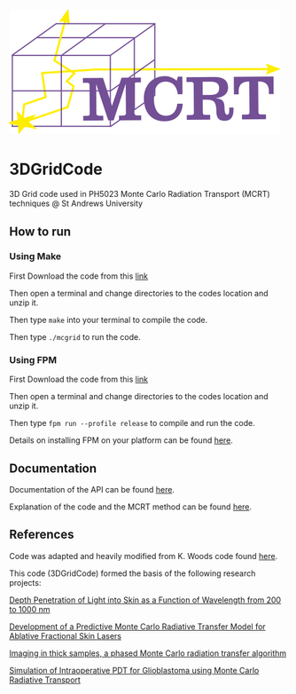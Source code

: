 <h1 id="3DGridCode"><img alt="3DGridCode" src="/media/logo.png" title="3DGridCode logo"></h1>

# 3DGridCode
3D Grid code used in PH5023 Monte Carlo Radiation Transport (MCRT) techniques @ St Andrews University

## How to run

### Using Make

First Download the code from this [link](https://github.com/lewisfish/3DGridCode/archive/refs/tags/v1.1.1.zip)

Then open a terminal and change directories to the codes location and unzip it.

Then type ```make``` into your terminal to compile the code.

Then type ```./mcgrid``` to run the code.

### Using FPM

First Download the code from this [link](https://github.com/lewisfish/3DGridCode/archive/refs/tags/v1.1.1.zip)

Then open a terminal and change directories to the codes location and unzip it.

Then type ```fpm run --profile release``` to compile and run the code.

Details on installing FPM on your platform can be found [here](https://fpm.fortran-lang.org/install/index.html#install).

## Documentation

Documentation of the API can be found [here](http://lewismcmillan.com/3DGridCode/).

Explanation of the code and the MCRT method can be found [here](http://www-star.st-and.ac.uk/~kw25/teaching/mcrt/mcrt.html).

## References

Code was adapted and heavily modified from K. Woods code found [here](http://www-star.st-and.ac.uk/~kw25/research/montecarlo/points/points.html).

This code (3DGridCode) formed the basis of the following research projects:

[Depth Penetration of Light into Skin as a Function of Wavelength from 200 to 1000 nm](https://doi.org/10.1111/php.13550)

[Development of a Predictive Monte Carlo Radiative Transfer Model for Ablative Fractional Skin Lasers](https://doi.org/10.1002/lsm.23335)

[Imaging in thick samples, a phased Monte Carlo radiation transfer algorithm](https://doi.org/10.1117/1.JBO.26.9.096004)

[Simulation of Intraoperative PDT for Glioblastoma using Monte Carlo Radiative Transport](https://www.researchgate.net/profile/Louise_Finlayson2/publication/364330477_Simulation_of_Intraoperative_PDT_for_Glioblastoma_using_Monte_Carlo_Radiative_Transport/links/6349849c2752e45ef6b7c525/Simulation-of-Intraoperative-PDT-for-Glioblastoma-using-Monte-Carlo-Radiative-Transport.pdf)
